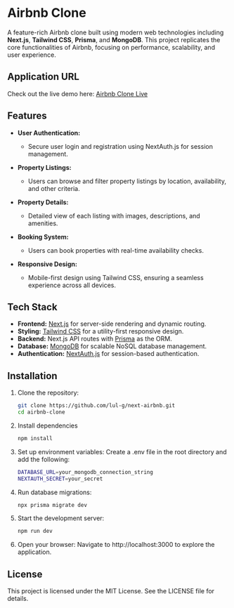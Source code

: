 # Airbnb Clone

A feature-rich Airbnb clone built using modern web technologies including **Next.js**, **Tailwind CSS**, **Prisma**, and **MongoDB**. This project replicates the core functionalities of Airbnb, focusing on performance, scalability, and user experience.

## Application URL

Check out the live demo here: [Airbnb Clone Live](https://your-deployed-app-url.com)

## Features

- **User Authentication:**
  - Secure user login and registration using NextAuth.js for session management.
  
- **Property Listings:**
  - Users can browse and filter property listings by location, availability, and other criteria.
  
- **Property Details:**
  - Detailed view of each listing with images, descriptions, and amenities.
  
- **Booking System:**
  - Users can book properties with real-time availability checks.
  
- **Responsive Design:**
  - Mobile-first design using Tailwind CSS, ensuring a seamless experience across all devices.

## Tech Stack

- **Frontend:** [Next.js](https://nextjs.org/) for server-side rendering and dynamic routing.
- **Styling:** [Tailwind CSS](https://tailwindcss.com/) for a utility-first responsive design.
- **Backend:** Next.js API routes with [Prisma](https://www.prisma.io/) as the ORM.
- **Database:** [MongoDB](https://www.mongodb.com/) for scalable NoSQL database management.
- **Authentication:** [NextAuth.js](https://next-auth.js.org/) for session-based authentication.

## Installation

1. Clone the repository:
   ```bash
   git clone https://github.com/lul-g/next-airbnb.git
   cd airbnb-clone
2. Install dependencies
    ```bash
    npm install
3. Set up environment variables: Create a .env file in the root directory and add the following:
    ```bash
    DATABASE_URL=your_mongodb_connection_string
    NEXTAUTH_SECRET=your_secret
4. Run database migrations:
    ```bash
    npx prisma migrate dev
5. Start the development server:
    ```bash
    npm run dev
6. Open your browser: Navigate to http://localhost:3000 to explore the application.

## License
This project is licensed under the MIT License. See the LICENSE file for details.
